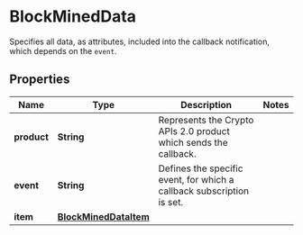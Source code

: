 

# BlockMinedData

Specifies all data, as attributes, included into the callback notification, which depends on the `event`.

## Properties

Name | Type | Description | Notes
------------ | ------------- | ------------- | -------------
**product** | **String** | Represents the Crypto APIs 2.0 product which sends the callback. | 
**event** | **String** | Defines the specific event, for which a callback subscription is set. | 
**item** | [**BlockMinedDataItem**](BlockMinedDataItem.md) |  | 



